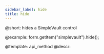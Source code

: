 ```yaml
---
sidebar_label: hide
title: hide
---          
```


@short: hides a SimpleVault control



@example:
form.getItem("simplevault").hide(); 


@template: api_method
@descr:


